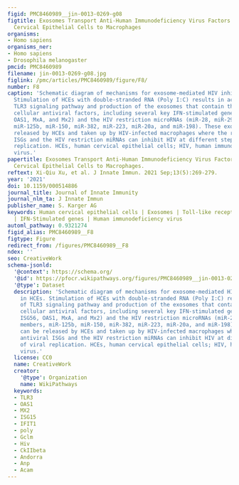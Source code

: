 ```yaml
---
figid: PMC8460989__jin-0013-0269-g08
figtitle: Exosomes Transport Anti-Human Immunodeficiency Virus Factors from Human
  Cervical Epithelial Cells to Macrophages
organisms:
- Homo sapiens
organisms_ner:
- Homo sapiens
- Drosophila melanogaster
pmcid: PMC8460989
filename: jin-0013-0269-g08.jpg
figlink: /pmc/articles/PMC8460989/figure/F8/
number: F8
caption: 'Schematic diagram of mechanisms for exosome-mediated HIV inhibition in HCEs.
  Stimulation of HCEs with double-stranded RNA (Poly I:C) results in activation of
  TLR3 signaling pathway and production of the exosomes that contain the multiple
  cellular antiviral factors, including several key IFN-stimulated genes (ISGs: ISG56,
  OAS1, MxA, and Mx2) and the HIV restriction microRNAs (miR-28, miR-29 family members,
  miR-125b, miR-150, miR-382, miR-223, miR-20a, and miR-198). These exosomes can be
  released by HCEs and taken up by HIV-infected macrophages where the released antiviral
  ISGs and the HIV restriction miRNAs can inhibit HIV at different steps of viral
  replication. HCEs, human cervical epithelial cells; HIV, human immunodeficiency
  virus.'
papertitle: Exosomes Transport Anti-Human Immunodeficiency Virus Factors from Human
  Cervical Epithelial Cells to Macrophages.
reftext: Xi-Qiu Xu, et al. J Innate Immun. 2021 Sep;13(5):269-279.
year: '2021'
doi: 10.1159/000514886
journal_title: Journal of Innate Immunity
journal_nlm_ta: J Innate Immun
publisher_name: S. Karger AG
keywords: Human cervical epithelial cells | Exosomes | Toll-like receptor 3 | Macrophages
  | IFN-Stimulated genes | Human immunodeficiency virus
automl_pathway: 0.9321274
figid_alias: PMC8460989__F8
figtype: Figure
redirect_from: /figures/PMC8460989__F8
ndex: ''
seo: CreativeWork
schema-jsonld:
  '@context': https://schema.org/
  '@id': https://pfocr.wikipathways.org/figures/PMC8460989__jin-0013-0269-g08.html
  '@type': Dataset
  description: 'Schematic diagram of mechanisms for exosome-mediated HIV inhibition
    in HCEs. Stimulation of HCEs with double-stranded RNA (Poly I:C) results in activation
    of TLR3 signaling pathway and production of the exosomes that contain the multiple
    cellular antiviral factors, including several key IFN-stimulated genes (ISGs:
    ISG56, OAS1, MxA, and Mx2) and the HIV restriction microRNAs (miR-28, miR-29 family
    members, miR-125b, miR-150, miR-382, miR-223, miR-20a, and miR-198). These exosomes
    can be released by HCEs and taken up by HIV-infected macrophages where the released
    antiviral ISGs and the HIV restriction miRNAs can inhibit HIV at different steps
    of viral replication. HCEs, human cervical epithelial cells; HIV, human immunodeficiency
    virus.'
  license: CC0
  name: CreativeWork
  creator:
    '@type': Organization
    name: WikiPathways
  keywords:
  - TLR3
  - OAS1
  - MX2
  - ISG15
  - IFIT1
  - poly
  - Gclm
  - Hiv
  - CkIIbeta
  - Andorra
  - Anp
  - Acam
---
```

